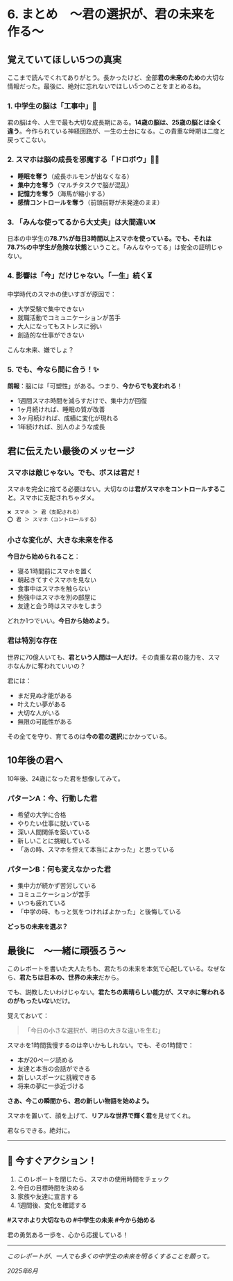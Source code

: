 # 6. まとめ　～君の選択が、君の未来を作る～

## 覚えていてほしい5つの真実

ここまで読んでくれてありがとう。長かったけど、全部**君の未来のため**の大切な情報だった。最後に、絶対に忘れないでほしい5つのことをまとめるね。

### 1. 中学生の脳は「工事中」🚧

君の脳は今、人生で最も大切な成長期にある。**14歳の脳は、25歳の脳とは全く違う**。今作られている神経回路が、一生の土台になる。この貴重な時期は二度と戻ってこない。

### 2. スマホは脳の成長を邪魔する「ドロボウ」🏴‍☠️

- **睡眠を奪う**（成長ホルモンが出なくなる）
- **集中力を奪う**（マルチタスクで脳が混乱）
- **記憶力を奪う**（海馬が縮小する）
- **感情コントロールを奪う**（前頭前野が未発達のまま）

### 3. 「みんな使ってるから大丈夫」は大間違い❌

日本の中学生の**78.7%**が毎日3時間以上スマホを使っている。でも、それは**78.7%の中学生が危険な状態**ということ。「みんなやってる」は安全の証明じゃない。

### 4. 影響は「今」だけじゃない。「一生」続く⏳

中学時代のスマホの使いすぎが原因で：
- 大学受験で集中できない
- 就職活動でコミュニケーションが苦手
- 大人になってもストレスに弱い
- 創造的な仕事ができない

こんな未来、嫌でしょ？

### 5. でも、今なら間に合う！✨

**朗報**：脳には「可塑性」がある。つまり、**今からでも変われる**！

- 1週間スマホ時間を減らすだけで、集中力が回復
- 1ヶ月続ければ、睡眠の質が改善
- 3ヶ月続ければ、成績に変化が現れる
- 1年続ければ、別人のような成長

## 君に伝えたい最後のメッセージ

### スマホは敵じゃない。でも、ボスは君だ！

スマホを完全に捨てる必要はない。大切なのは**君がスマホをコントロールすること**。スマホに支配されちゃダメ。

```
❌ スマホ ＞ 君（支配される）
⭕ 君 ＞ スマホ（コントロールする）
```

### 小さな変化が、大きな未来を作る

**今日から始められること**：
- 寝る1時間前にスマホを置く
- 朝起きてすぐスマホを見ない
- 食事中はスマホを触らない
- 勉強中はスマホを別の部屋に
- 友達と会う時はスマホをしまう

どれか1つでいい。**今日から始めよう**。

### 君は特別な存在

世界に70億人いても、**君という人間は一人だけ**。その貴重な君の能力を、スマホなんかに奪われていいの？

君には：
- まだ見ぬ才能がある
- 叶えたい夢がある
- 大切な人がいる
- 無限の可能性がある

その全てを守り、育てるのは**今の君の選択**にかかっている。

## 10年後の君へ

10年後、24歳になった君を想像してみて。

### パターンA：今、行動した君
- 希望の大学に合格
- やりたい仕事に就いている
- 深い人間関係を築いている
- 新しいことに挑戦している
- 「あの時、スマホを控えて本当によかった」と思っている

### パターンB：何も変えなかった君
- 集中力が続かず苦労している
- コミュニケーションが苦手
- いつも疲れている
- 「中学の時、もっと気をつければよかった」と後悔している

**どっちの未来を選ぶ？**

## 最後に　～一緒に頑張ろう～

このレポートを書いた大人たちも、君たちの未来を本気で心配している。なぜなら、**君たちは日本の、世界の未来**だから。

でも、説教したいわけじゃない。**君たちの素晴らしい能力が、スマホに奪われるのがもったいない**だけ。

覚えておいて：

> 「今日の小さな選択が、明日の大きな違いを生む」

スマホを1時間我慢するのは辛いかもしれない。でも、その1時間で：
- 本が20ページ読める
- 友達と本当の会話ができる
- 新しいスポーツに挑戦できる
- 将来の夢に一歩近づける

**さあ、今この瞬間から、君の新しい物語を始めよう。**

スマホを置いて、顔を上げて、**リアルな世界で輝く君**を見せてくれ。

君ならできる。絶対に。

---

## 📱 今すぐアクション！

1. このレポートを閉じたら、スマホの使用時間をチェック
2. 今日の目標時間を決める
3. 家族や友達に宣言する
4. 1週間後、変化を確認する

**#スマホより大切なもの #中学生の未来 #今から始める**

君の勇気ある一歩を、心から応援している！

***

*このレポートが、一人でも多くの中学生の未来を明るくすることを願って。*

*2025年6月*
